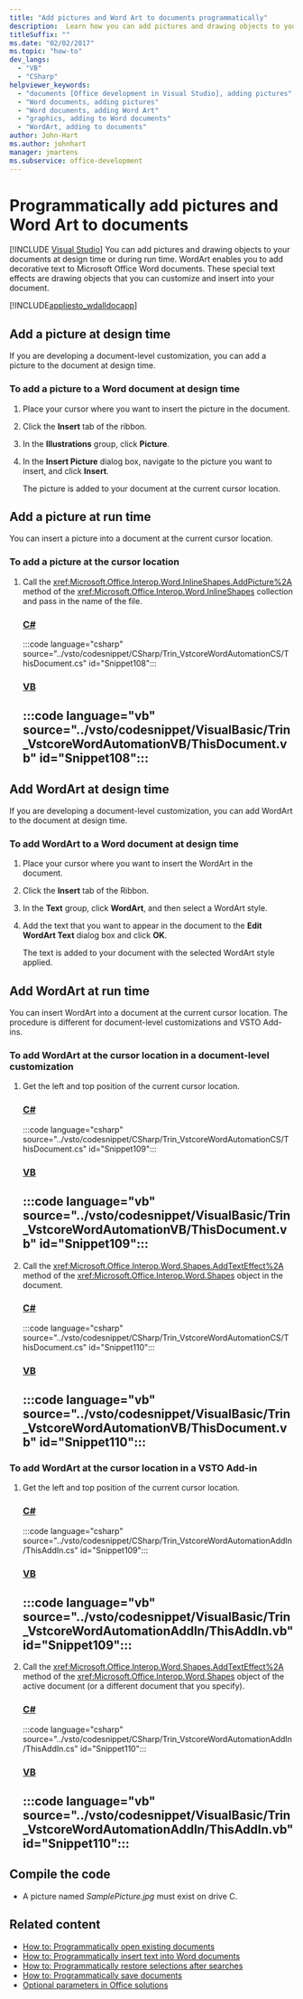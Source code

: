 ```yaml
---
title: "Add pictures and Word Art to documents programmatically"
description:  Learn how you can add pictures and drawing objects to your documents at design time or during run time.
titleSuffix: ""
ms.date: "02/02/2017"
ms.topic: "how-to"
dev_langs:
  - "VB"
  - "CSharp"
helpviewer_keywords:
  - "documents [Office development in Visual Studio], adding pictures"
  - "Word documents, adding pictures"
  - "Word documents, adding Word Art"
  - "graphics, adding to Word documents"
  - "WordArt, adding to documents"
author: John-Hart
ms.author: johnhart
manager: jmartens
ms.subservice: office-development
---
```

# Programmatically add pictures and Word Art to documents

 [!INCLUDE [Visual Studio](~/includes/applies-to-version/vs-windows-only.md)]
  You can add pictures and drawing objects to your documents at design time or during run time. WordArt enables you to add decorative text to Microsoft Office Word documents. These special text effects are drawing objects that you can customize and insert into your document.

 [!INCLUDE[appliesto_wdalldocapp](../vsto/includes/appliesto-wdalldocapp-md.md)]

## Add a picture at design time
 If you are developing a document-level customization, you can add a picture to the document at design time.

### To add a picture to a Word document at design time

1. Place your cursor where you want to insert the picture in the document.

2. Click the **Insert** tab of the ribbon.

3. In the **Illustrations** group, click **Picture**.

4. In the **Insert Picture** dialog box, navigate to the picture you want to insert, and click **Insert**.

     The picture is added to your document at the current cursor location.

## Add a picture at run time
 You can insert a picture into a document at the current cursor location.

### To add a picture at the cursor location

1. Call the <xref:Microsoft.Office.Interop.Word.InlineShapes.AddPicture%2A> method of the <xref:Microsoft.Office.Interop.Word.InlineShapes> collection and pass in the name of the file.

     ### [C#](#tab/csharp)
     :::code language="csharp" source="../vsto/codesnippet/CSharp/Trin_VstcoreWordAutomationCS/ThisDocument.cs" id="Snippet108":::

     ### [VB](#tab/vb)
     :::code language="vb" source="../vsto/codesnippet/VisualBasic/Trin_VstcoreWordAutomationVB/ThisDocument.vb" id="Snippet108":::
     ---

## Add WordArt at design time
 If you are developing a document-level customization, you can add WordArt to the document at design time.

### To add WordArt to a Word document at design time

1. Place your cursor where you want to insert the WordArt in the document.

2. Click the **Insert** tab of the Ribbon.

3. In the **Text** group, click **WordArt**, and then select a WordArt style.

4. Add the text that you want to appear in the document to the **Edit WordArt Text** dialog box and click **OK**.

     The text is added to your document with the selected WordArt style applied.

## Add WordArt at run time
 You can insert WordArt into a document at the current cursor location. The procedure is different for document-level customizations and VSTO Add-ins.

### To add WordArt at the cursor location in a document-level customization

1. Get the left and top position of the current cursor location.

     ### [C#](#tab/csharp)
     :::code language="csharp" source="../vsto/codesnippet/CSharp/Trin_VstcoreWordAutomationCS/ThisDocument.cs" id="Snippet109":::

     ### [VB](#tab/vb)
     :::code language="vb" source="../vsto/codesnippet/VisualBasic/Trin_VstcoreWordAutomationVB/ThisDocument.vb" id="Snippet109":::
     ---

2. Call the <xref:Microsoft.Office.Interop.Word.Shapes.AddTextEffect%2A> method of the <xref:Microsoft.Office.Interop.Word.Shapes> object in the document.

     ### [C#](#tab/csharp)
     :::code language="csharp" source="../vsto/codesnippet/CSharp/Trin_VstcoreWordAutomationCS/ThisDocument.cs" id="Snippet110":::

     ### [VB](#tab/vb)
     :::code language="vb" source="../vsto/codesnippet/VisualBasic/Trin_VstcoreWordAutomationVB/ThisDocument.vb" id="Snippet110":::
     ---

### To add WordArt at the cursor location in a VSTO Add-in

1. Get the left and top position of the current cursor location.

     ### [C#](#tab/csharp)
     :::code language="csharp" source="../vsto/codesnippet/CSharp/Trin_VstcoreWordAutomationAddIn/ThisAddIn.cs" id="Snippet109":::

     ### [VB](#tab/vb)
     :::code language="vb" source="../vsto/codesnippet/VisualBasic/Trin_VstcoreWordAutomationAddIn/ThisAddIn.vb" id="Snippet109":::
     ---

2. Call the <xref:Microsoft.Office.Interop.Word.Shapes.AddTextEffect%2A> method of the <xref:Microsoft.Office.Interop.Word.Shapes> object of the active document (or a different document that you specify).

     ### [C#](#tab/csharp)
     :::code language="csharp" source="../vsto/codesnippet/CSharp/Trin_VstcoreWordAutomationAddIn/ThisAddIn.cs" id="Snippet110":::

     ### [VB](#tab/vb)
     :::code language="vb" source="../vsto/codesnippet/VisualBasic/Trin_VstcoreWordAutomationAddIn/ThisAddIn.vb" id="Snippet110":::
     ---

## Compile the code

- A picture named *SamplePicture.jpg* must exist on drive C.

## Related content
- [How to: Programmatically open existing documents](../vsto/how-to-programmatically-open-existing-documents.md)
- [How to: Programmatically insert text into Word documents](../vsto/how-to-programmatically-insert-text-into-word-documents.md)
- [How to: Programmatically restore selections after searches](../vsto/how-to-programmatically-restore-selections-after-searches.md)
- [How to: Programmatically save documents](../vsto/how-to-programmatically-save-documents.md)
- [Optional parameters in Office solutions](../vsto/optional-parameters-in-office-solutions.md)
